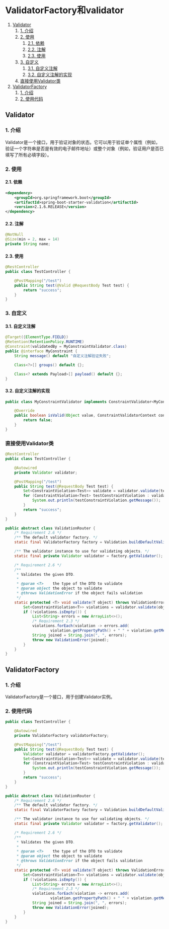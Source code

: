 # ValidatorFactory和validator

1. [Validator](#validator)
	1. [1. 介绍](#1-介绍)
	2. [2. 使用](#2-使用)
		1. [2.1. 依赖](#21-依赖)
		2. [2.2. 注解](#22-注解)
		3. [2.3. 使用](#23-使用)
	3. [3. 自定义](#3-自定义)
		1. [3.1. 自定义注解](#31-自定义注解)
		2. [3.2. 自定义注解的实现](#32-自定义注解的实现)
	4. [直接使用Validator类](#直接使用validator类)
2. [ValidatorFactory](#validatorfactory)
	1. [1. 介绍](#1-介绍-1)
	2. [2. 使用代码](#2-使用代码)


## Validator

### 1. 介绍

Validator是一个接口，用于验证对象的状态。它可以用于验证单个属性（例如，验证一个字符串是否是有效的电子邮件地址）或整个对象（例如，验证用户是否已填写了所有必填字段）。

### 2. 使用

#### 2.1. 依赖

```xml
<dependency>
	<groupId>org.springframework.boot</groupId>
	<artifactId>spring-boot-starter-validation</artifactId>
	<version>2.1.6.RELEASE</version>
</dependency>
```

#### 2.2. 注解

```java
@NotNull
@Size(min = 2, max = 14)
private String name;
```

#### 2.3. 使用

```java
@RestController
public class TestController {

	@PostMapping("/test")
	public String test(@Valid @RequestBody Test test) {
		return "success";
	}
}
```

### 3. 自定义

#### 3.1. 自定义注解

```java
@Target({ElementType.FIELD})
@Retention(RetentionPolicy.RUNTIME)
@Constraint(validatedBy = MyConstraintValidator.class)
public @interface MyConstraint {
	String message() default "自定义注解验证失败";

	Class<?>[] groups() default {};

	Class<? extends Payload>[] payload() default {};
}
```

#### 3.2. 自定义注解的实现

```java
public class MyConstraintValidator implements ConstraintValidator<MyConstraint, Object> {

	@Override
	public boolean isValid(Object value, ConstraintValidatorContext context) {
		return false;
	}
}
```

### 直接使用Validator类

```Java
@RestController
public class TestController {

	@Autowired
	private Validator validator;

	@PostMapping("/test")
	public String test(@RequestBody Test test) {
		Set<ConstraintViolation<Test>> validate = validator.validate(test);
		for (ConstraintViolation<Test> testConstraintViolation : validate) {
			System.out.println(testConstraintViolation.getMessage());
		}
		return "success";
	}
}
```

```Java
public abstract class ValidationRouter {
    /* Requirement 2.6 */
    /** The default validator factory. */
    static final ValidatorFactory factory = Validation.buildDefaultValidatorFactory();

    /** The validator instance to use for validating objects. */
    static final private Validator validator = factory.getValidator();

    /* Requirement 2.6 */
    /**
     * Validates the given DTO.
     *
     * @param <T>    the type of the DTO to validate
     * @param object the object to validate
     * @throws ValidationError if the object fails validation
     */
    static protected <T> void validate(T object) throws ValidationError {
        Set<ConstraintViolation<T>> violations = validator.validate(object);
        if (!violations.isEmpty()) {
            List<String> errors = new ArrayList<>();
            /* Requirement 2.3 */
            violations.forEach(violation -> errors.add(
                    violation.getPropertyPath() + " " + violation.getMessage()));
            String joined = String.join(", ", errors);
            throw new ValidationError(joined);
        }
    }
}
```

## ValidatorFactory

### 1. 介绍

ValidatorFactory是一个接口，用于创建Validator实例。

### 2. 使用代码

```java
public class TestController {

	@Autowired
	private ValidatorFactory validatorFactory;

	@PostMapping("/test")
	public String test(@RequestBody Test test) {
		Validator validator = validatorFactory.getValidator();
		Set<ConstraintViolation<Test>> validate = validator.validate(test);
		for (ConstraintViolation<Test> testConstraintViolation : validate) {
			System.out.println(testConstraintViolation.getMessage());
		}
		return "success";
	}
}
```

```java
public abstract class ValidationRouter {
    /* Requirement 2.6 */
    /** The default validator factory. */
    static final ValidatorFactory factory = Validation.buildDefaultValidatorFactory();

    /** The validator instance to use for validating objects. */
    static final private Validator validator = factory.getValidator();

    /* Requirement 2.6 */
    /**
     * Validates the given DTO.
     *
     * @param <T>    the type of the DTO to validate
     * @param object the object to validate
     * @throws ValidationError if the object fails validation
     */
    static protected <T> void validate(T object) throws ValidationError {
        Set<ConstraintViolation<T>> violations = validator.validate(object);
        if (!violations.isEmpty()) {
            List<String> errors = new ArrayList<>();
            /* Requirement 2.3 */
            violations.forEach(violation -> errors.add(
                    violation.getPropertyPath() + " " + violation.getMessage()));
            String joined = String.join(", ", errors);
            throw new ValidationError(joined);
        }
    }
}
```